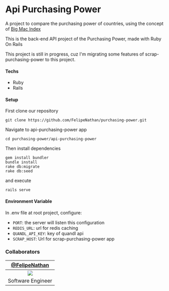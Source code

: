 # Api Purchasing Power
A project to compare the purchasing power of countries, using the concept of [Big Mac Index](https://pt.wikipedia.org/wiki/%C3%8Dndice_Big_Mac)

This is the back-end API project of the Purchasing Power, made with Ruby On Rails

This project is still in progress, cuz I'm migrating some features of scrap-purchasing-power to this project.

#### Techs
- Ruby
- Rails


#### Setup
First clone our repository
```
git clone https://github.com/FelipeNathan/purchasing-power.git
```

Navigate to api-purchasing-power app
```
cd purchasing-power/api-purchasing-power
```

Then install dependencies

```
gem install bundler
bundle install
rake db:migrate
rake db:seed
```

and execute

```
rails serve
```

#### Environment Variable
In .env file at root project, configure:
* `PORT`: the server will listen this configuration
* `REDIS_URL`: url for redis caching
* `QUANDL_API_KEY`: key of quandl api
* `SCRAP_HOST`: Url for scrap-purchasing-power app

### Collaborators
| [@FelipeNathan][felipenathan] |
| :-------------------------------: |
|       ![][p_felipenathan]         |
|         Software Engineer         |

[felipenathan]: http://github.com/FelipeNathan
[p_felipenathan]: https://avatars2.githubusercontent.com/u/16759812?s=100&v=4git
